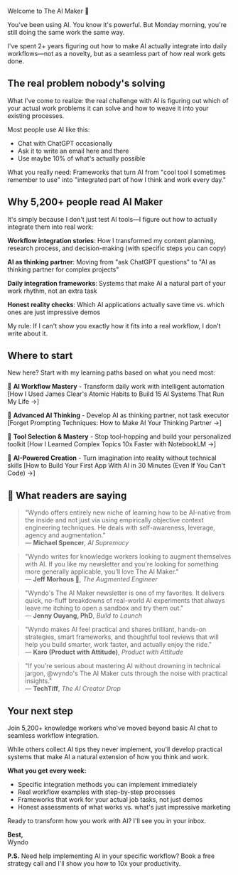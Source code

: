 Welcome to The AI Maker 🧠

You've been using AI. You know it's powerful. But Monday morning, you're still doing the same work the same way.

I've spent 2+ years figuring out how to make AI actually integrate into daily workflows—not as a novelty, but as a seamless part of how real work gets done.

## The real problem nobody's solving

What I've come to realize: the real challenge with AI is figuring out which of your actual work problems it can solve and how to weave it into your existing processes.

Most people use AI like this:

- Chat with ChatGPT occasionally
- Ask it to write an email here and there
- Use maybe 10% of what's actually possible

What you really need: Frameworks that turn AI from "cool tool I sometimes remember to use" into "integrated part of how I think and work every day."

## Why 5,200+ people read AI Maker

It's simply because I don't just test AI tools—I figure out how to actually integrate them into real work:

**Workflow integration stories**: How I transformed my content planning, research process, and decision-making (with specific steps you can copy)

**AI as thinking partner**: Moving from "ask ChatGPT questions" to "AI as thinking partner for complex projects"

**Daily integration frameworks**: Systems that make AI a natural part of your work rhythm, not an extra task

**Honest reality checks**: Which AI applications actually save time vs. which ones are just impressive demos

My rule: If I can't show you exactly how it fits into a real workflow, I don't write about it.

## Where to start

New here? Start with my learning paths based on what you need most:

🚀 **AI Workflow Mastery** - Transform daily work with intelligent automation
[How I Used James Clear's Atomic Habits to Build 15 AI Systems That Run My Life →]

🧠 **Advanced AI Thinking** - Develop AI as thinking partner, not task executor
[Forget Prompting Techniques: How to Make AI Your Thinking Partner →]

🔧 **Tool Selection & Mastery** - Stop tool-hopping and build your personalized toolkit
[How I Learned Complex Topics 10x Faster with NotebookLM →]

🎨 **AI-Powered Creation** - Turn imagination into reality without technical skills
[How to Build Your First App With AI in 30 Minutes (Even If You Can't Code) →]

## 👥 What readers are saying

> "Wyndo offers entirely new niche of learning how to be AI-native from the inside and not just via using empirically objective context engineering techniques. He deals with self-awareness, leverage, agency and augmentation."  
> — **Michael Spencer**, *AI Supremacy*

> "Wyndo writes for knowledge workers looking to augment themselves with AI. If you like my newsletter and you're looking for something more generally applicable, you'll love The AI Maker."  
> — **Jeff Morhous 🦾**, *The Augmented Engineer*

> "Wyndo's The AI Maker newsletter is one of my favorites. It delivers quick, no-fluff breakdowns of real-world AI experiments that always leave me itching to open a sandbox and try them out."  
> — **Jenny Ouyang, PhD**, *Build to Launch*

> "Wyndo makes AI feel practical and shares brilliant, hands-on strategies, smart frameworks, and thoughtful tool reviews that will help you build smarter, work faster, and actually enjoy the ride."  
> — **Karo (Product with Attitude)**, *Product with Attitude*

> "If you're serious about mastering AI without drowning in technical jargon, @wyndo's The AI Maker cuts through the noise with practical insights."  
> — **TechTiff**, *The AI Creator Drop*

## Your next step

Join 5,200+ knowledge workers who've moved beyond basic AI chat to seamless workflow integration.

While others collect AI tips they never implement, you'll develop practical systems that make AI a natural extension of how you think and work.

**What you get every week:**

- Specific integration methods you can implement immediately
- Real workflow examples with step-by-step processes
- Frameworks that work for your actual job tasks, not just demos
- Honest assessments of what works vs. what's just impressive marketing

Ready to transform how you work with AI? I'll see you in your inbox.

**Best,**  
Wyndo

**P.S.** Need help implementing AI in your specific workflow? Book a free strategy call and I'll show you how to 10x your productivity.